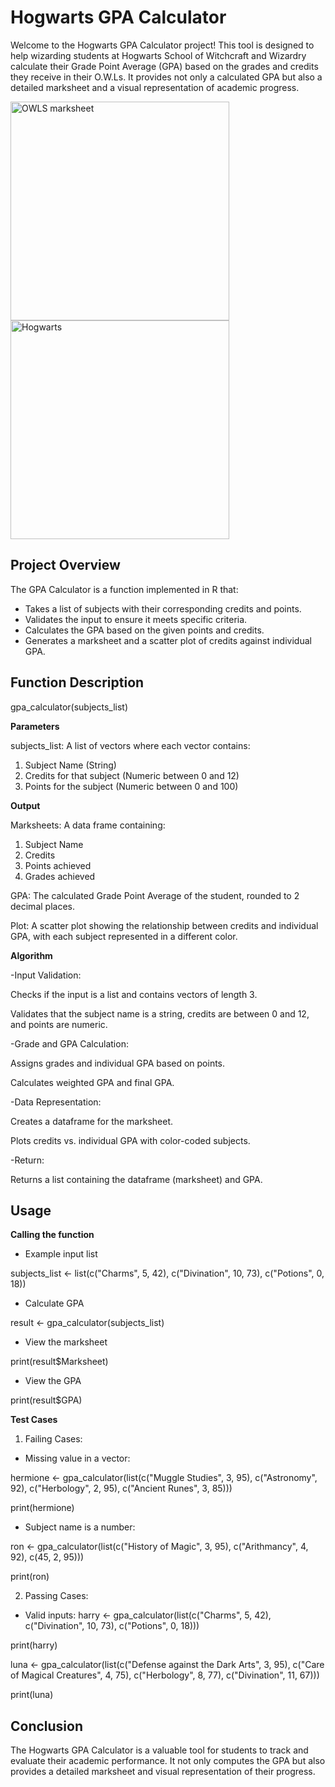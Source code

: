 # Hogwarts GPA Calculator
Welcome to the Hogwarts GPA Calculator project! This tool is designed to help wizarding students at Hogwarts School of Witchcraft and Wizardry calculate their Grade Point Average (GPA) based on the grades and credits they receive in their O.W.Ls. It provides not only a calculated GPA but also a detailed marksheet and a visual representation of academic progress.

<img src="https://github.com/user-attachments/assets/22c83159-57dc-41e4-9005-65a655081ed9" alt="OWLS marksheet" width="350"/>
<img src="https://github.com/user-attachments/assets/f7bfe3e4-07c2-4255-87ac-4c8dfb8e5243" alt="Hogwarts" width="350"/>

## Project Overview
The GPA Calculator is a function implemented in R that:
- Takes a list of subjects with their corresponding credits and points.
- Validates the input to ensure it meets specific criteria.
- Calculates the GPA based on the given points and credits.
- Generates a marksheet and a scatter plot of credits against individual GPA.

## Function Description
gpa_calculator(subjects_list)

**Parameters**

subjects_list: A list of vectors where each vector contains:
1. Subject Name (String)
2. Credits for that subject (Numeric between 0 and 12)
3. Points for the subject (Numeric between 0 and 100)
   
**Output**

Marksheets: A data frame containing:
1. Subject Name
2. Credits
3. Points achieved
4. Grades achieved

GPA: The calculated Grade Point Average of the student, rounded to 2 decimal places.

Plot: A scatter plot showing the relationship between credits and individual GPA, with each subject represented in a different color.

**Algorithm**

-Input Validation:

Checks if the input is a list and contains vectors of length 3.

Validates that the subject name is a string, credits are between 0 and 12, and points are numeric.

-Grade and GPA Calculation:

Assigns grades and individual GPA based on points.

Calculates weighted GPA and final GPA.

-Data Representation:

Creates a dataframe for the marksheet.

Plots credits vs. individual GPA with color-coded subjects.

-Return:

Returns a list containing the dataframe (marksheet) and GPA.

## Usage
**Calling the function**
- Example input list

subjects_list <- list(c("Charms", 5, 42), c("Divination", 10, 73), c("Potions", 0, 18))

- Calculate GPA
  
result <- gpa_calculator(subjects_list)

- View the marksheet

print(result$Marksheet)

- View the GPA

print(result$GPA)

**Test Cases**
1. Failing Cases:
- Missing value in a vector:

hermione <- gpa_calculator(list(c("Muggle Studies", 3, 95), c("Astronomy", 92), c("Herbology", 2, 95), c("Ancient Runes", 3, 85)))

print(hermione)

- Subject name is a number:

ron <- gpa_calculator(list(c("History of Magic", 3, 95), c("Arithmancy", 4, 92), c(45, 2, 95)))

print(ron)

2. Passing Cases:
- Valid inputs:
harry <- gpa_calculator(list(c("Charms", 5, 42), c("Divination", 10, 73), c("Potions", 0, 18)))

print(harry)

luna <- gpa_calculator(list(c("Defense against the Dark Arts", 3, 95), c("Care of Magical Creatures", 4, 75), c("Herbology", 8, 77), c("Divination", 11, 67)))

print(luna)

## Conclusion
The Hogwarts GPA Calculator is a valuable tool for students to track and evaluate their academic performance. It not only computes the GPA but also provides a detailed marksheet and visual representation of their progress.
